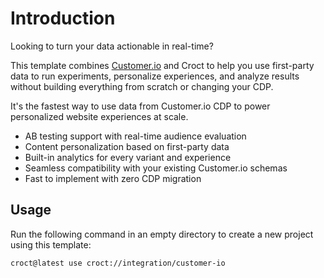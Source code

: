 # Introduction

Looking to turn your data actionable in real-time?

This template combines [Customer.io](https://customer.io/?utm_source=croct) and Croct to help you use first-party data
to run experiments, personalize experiences, and analyze results without building everything from scratch or changing
your CDP.

It's the fastest way to use data from Customer.io CDP to power personalized website experiences at scale.

* AB testing support with real-time audience evaluation
* Content personalization based on first-party data
* Built-in analytics for every variant and experience
* Seamless compatibility with your existing Customer.io schemas
* Fast to implement with zero CDP migration

## Usage

Run the following command in an empty directory to create a new project using this template:

```croct-cmd
croct@latest use croct://integration/customer-io
```
